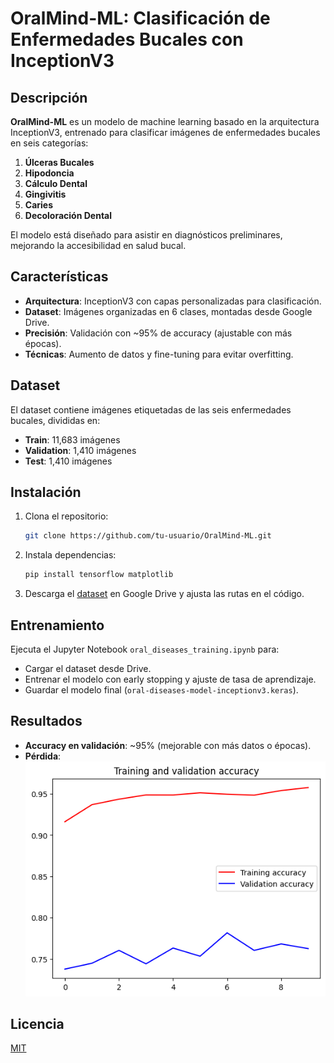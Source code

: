 # OralMind-ML: Clasificación de Enfermedades Bucales con InceptionV3  

## Descripción  
**OralMind-ML** es un modelo de machine learning basado en la arquitectura InceptionV3, entrenado para clasificar imágenes de enfermedades bucales en seis categorías:  
1. **Úlceras Bucales**  
2. **Hipodoncia**  
3. **Cálculo Dental**  
4. **Gingivitis**  
5. **Caries**  
6. **Decoloración Dental**  

El modelo está diseñado para asistir en diagnósticos preliminares, mejorando la accesibilidad en salud bucal.  

## Características  
- **Arquitectura**: InceptionV3 con capas personalizadas para clasificación.  
- **Dataset**: Imágenes organizadas en 6 clases, montadas desde Google Drive.  
- **Precisión**: Validación con ~95% de accuracy (ajustable con más épocas).  
- **Técnicas**: Aumento de datos y fine-tuning para evitar overfitting.  

## Dataset  
El dataset contiene imágenes etiquetadas de las seis enfermedades bucales, divididas en:  
- **Train**: 11,683 imágenes  
- **Validation**: 1,410 imágenes  
- **Test**: 1,410 imágenes  

## Instalación  
1. Clona el repositorio:  
   ```bash  
   git clone https://github.com/tu-usuario/OralMind-ML.git  
   ```  
2. Instala dependencias:  
   ```bash  
   pip install tensorflow matplotlib  
   ```  
3. Descarga el [dataset](https://drive.google.com/drive/folders/1wn_2yPfMXkDX-rvxFwQxuEGLBqnLPMN4?usp=sharing) en Google Drive y ajusta las rutas en el código.  

## Entrenamiento  
Ejecuta el Jupyter Notebook `oral_diseases_training.ipynb` para:  
- Cargar el dataset desde Drive.  
- Entrenar el modelo con early stopping y ajuste de tasa de aprendizaje.  
- Guardar el modelo final (`oral-diseases-model-inceptionv3.keras`).  

## Resultados  
- **Accuracy en validación**: ~95% (mejorable con más datos o épocas).  
- **Pérdida**:  
  ![Accuracy Plot](https://github.com/Kevin-Med1na/OralMind-ML/blob/main/training_and_validation_accuracy_plot.png)  

## Licencia  
[MIT](https://opensource.org/licenses/MIT)  
